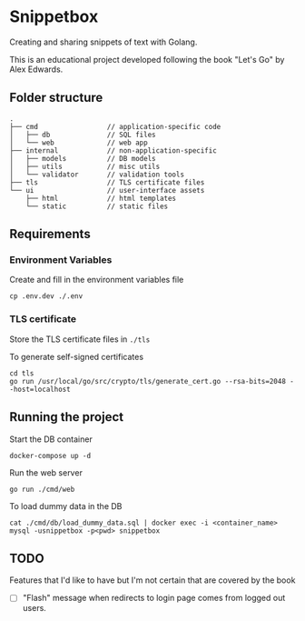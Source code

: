 # Snippetbox
Creating and sharing snippets of text with Golang.

This is an educational project developed following the book "Let's Go" by Alex Edwards.

## Folder structure
```
.
├── cmd                 // application-specific code
│   ├── db              // SQL files
│   └── web             // web app
├── internal            // non-application-specific
│   ├── models          // DB models
│   ├── utils           // misc utils
│   └── validator       // validation tools
├── tls                 // TLS certificate files
└── ui                  // user-interface assets
    ├── html            // html templates
    └── static          // static files
```

## Requirements
### Environment Variables
Create and fill in the environment variables file
```shell
cp .env.dev ./.env
```

### TLS certificate
Store the TLS certificate files in `./tls`

To generate self-signed certificates
```shell
cd tls
go run /usr/local/go/src/crypto/tls/generate_cert.go --rsa-bits=2048 --host=localhost
```

## Running the project
Start the DB container
```shell
docker-compose up -d
```

Run the web server
```shell
go run ./cmd/web
```

To load dummy data in the DB
```shell
cat ./cmd/db/load_dummy_data.sql | docker exec -i <container_name> mysql -usnippetbox -p<pwd> snippetbox
```

## TODO
Features that I'd like to have but I'm not certain that are covered by the book
- [ ] "Flash" message when redirects to login page comes from logged out users.